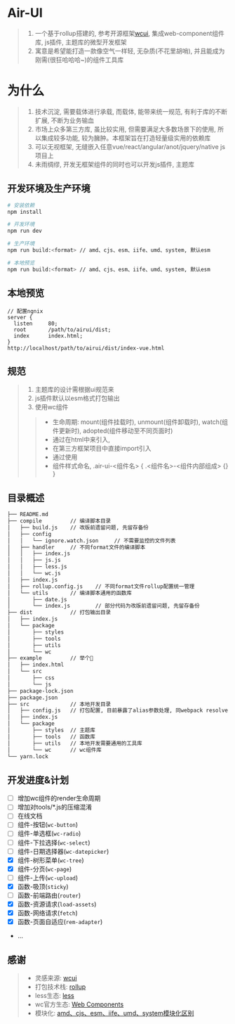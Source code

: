 # Air-UI

>1. 一个基于rollup搭建的, 参考开源框架<a href="https://github.com/bytedo/wcui" target="_blank">wcui</a>, 集成web-component组件库, js插件, 主题库的微型开发框架
>2. 寓意是希望能打造一款像空气一样轻, 无杂质(不花里胡哨), 并且能成为刚需(很狂哈哈哈~)的组件工具库

# 为什么
>1. 技术沉淀, 需要载体进行承载, 而载体, 能带来统一规范, 有利于库的不断扩展, 不断为业务输血
>2. 市场上众多第三方库, 虽比较实用, 但需要满足大多数场景下的使用, 所以集成较多功能, 较为臃肿。本框架旨在打造轻量级实用的依赖库
>3. 可以无视框架, 无缝嵌入任意vue/react/angular/anot/jquery/native js项目上
>4. 未雨绸缪, 开发无框架组件的同时也可以开发js插件, 主题库

## 开发环境及生产环境
``` bash
# 安装依赖
npm install

# 开发环境
npm run dev 

# 生产环境
npm run build:<format> // amd、cjs、esm、iife、umd、system, 默认esm

# 本地预览
npm run build:<format> // amd、cjs、esm、iife、umd、system, 默认esm
```
## 本地预览
``` nginx
// 配置ngnix
server {
  listen     80;
  root	     /path/to/airui/dist;
  index	     index.html;
}
http://localhost/path/to/airui/dist/index-vue.html
```

## 规范
>1. 主题库的设计需根据ui规范来
>2. js插件默认以esm格式打包输出
>3. 使用wc组件
  >>- 生命周期: mount(组件挂载时), unmount(组件卸载时), watch(组件更新时), adopted(组件移动至不同页面时)
  >>- 通过在html中<script type="module" src="xx-wc/index.js" crossorigin></script>来引入,
  >>- 在第三方框架项目中直接import引入
  >>- 通过<xx-wc props={}></xx-wc>使用
  >>- 组件样式命名, .air-ui-<组件名> { .<组件名>-<组件内部组成> {} }

## 目录概述
``` bash
├── README.md
├── compile         // 编译脚本目录
│   ├── build.js    // 改版前遗留问题, 先留存备份
│   ├── config
│   │   └── ignore.watch.json     // 不需要监控的文件列表
│   ├── handler     // 不同format文件的编译脚本
│   │   ├── index.js
│   │   ├── js.js
│   │   ├── less.js
│   │   └── wc.js
│   ├── index.js
│   ├── rollup.config.js    // 不同format文件rollup配置统一管理
│   └── utils       // 编译脚本通用的函数库
│       ├── date.js
│       └── index.js        // 部分代码为改版前遗留问题, 先留存备份
├── dist            // 打包输出目录
│   ├── index.js
│   └── package
│       ├── styles
│       ├── tools
│       ├── utils
│       └── wc
├── example         // 举个🌰
│   ├── index.html
│   └── src
│       ├── css
│       └── js
├── package-lock.json
├── package.json
├── src             // 本地开发目录
│   ├── config.js   // 打包配置, 目前暴露了alias参数处理, 同webpack resolve.alias
│   ├── index.js
│   └── package
│       ├── styles  // 主题库
│       ├── tools   // 函数库
│       ├── utils   // 本地开发需要通用的工具库
│       └── wc      // wc组件库
└── yarn.lock
```

## 开发进度&计划
- [ ] 增加wc组件的render生命周期
- [ ] 增加对tools/*.js的压缩混淆
- [ ] 在线文档
- [ ] 组件-按钮(`wc-button`)
- [ ] 组件-单选框(`wc-radio`)
- [ ] 组件-下拉选择(`wc-select`)
- [ ] 组件-日期选择器(`wc-datepicker`)
- [x] 组件-树形菜单(`wc-tree`)
- [x] 组件-分页(`wc-page`)
- [ ] 组件-上传(`wc-upload`)
- [x] 函数-吸顶(`sticky`)
- [ ] 函数-前端路由(`router`)
- [x] 函数-资源请求(`load-assets`)
- [x] 函数-网络请求(`fetch`)
- [x] 函数-页面自适应(`rem-adapter`)
- ...


## 感谢

>- 灵感来源: <a href="https://github.com/bytedo/wcui" target="_blank">wcui</a>
>- 打包技术栈: <a href="https://rollupjs.org/guide/en/" target="_blank">rollup</a>
>- less生态: <a href="https://lesscss.org/" target="_blank">less</a>
>- wc官方生态: <a href="https://developer.mozilla.org/zh-CN/docs/Web/Web_Components" target="_blank">Web Components</a>
>- 模块化: <a href="https://betterprogramming.pub/what-are-cjs-amd-umd-esm-system-and-iife-3633a112db62" target="_blank">amd、cjs、esm、iife、umd、system模块化区别</a>
